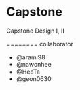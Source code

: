 # Capstone
Capstone Design I, II



========
collaborator
- @arami98
- @nawonhee
- @HeeTa
- @geon0630



